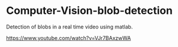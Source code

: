 Computer-Vision-blob-detection
==============================

Detection of blobs in a real time video using matlab.

https://www.youtube.com/watch?v=VJr7BAxzwWA
